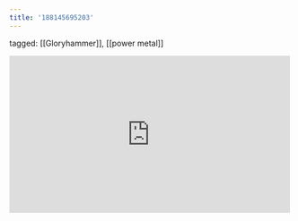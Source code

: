 ```yaml
---
title: '188145695203'
---
```

tagged: [[Gloryhammer]], [[power metal]]
<iframe allow="accelerometer; autoplay; clipboard-write; encrypted-media; gyroscope; picture-in-picture" allowfullscreen="" frameborder="0" height="281" id="youtube_iframe" src="https://www.youtube.com/embed/BkUAzcja74Y?feature=oembed&amp;enablejsapi=1&amp;origin=https://safe.txmblr.com&amp;wmode=opaque" width="500"></iframe>